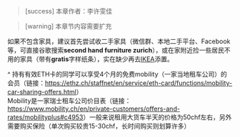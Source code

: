 > [success] 本章作者：李许雯佳

> [warning] 本章节内容需要扩充

如果不包含家具，建议首先尝试收二手家具（微信群、本地二手平台、Facebook等，可直接谷歌搜索**second hand furniture zurich**），或在家附近捡一些居民不用的家具（带有**gratis**字样纸条），实在缺少再去[IKEA](https://www.ikea.com/ch/en/)添置。


^
持有有效ETH卡的同学可以享受4个月的免费mobility（一家当地租车公司）的会员（链接：<https://ethz.ch/staffnet/en/service/eth-card/functions/mobility-car-sharing-offers.html>）\
Mobility是一家瑞士租车公司价目表（链接：<https://www.mobility.ch/en/private-customers/offers-and-rates/mobilityplus#c4953>）一般来说租用大货车半天的价格为50chf左右，另外需要购买保险（单次购买较贵15-30chf，长时间购买则划算许多）

